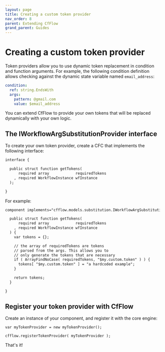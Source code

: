 ```yaml
---
layout: page
title: Creating a custom token provider
nav_order: 8
parent: Extending CfFlow
grand_parent: Guides
---
```


# Creating a custom token provider

Token providers allow you to use dynamic token replacement in condition and function arguments. For example, the following condition definition allows checking against the dynamic state variable named `email_address`:

```yml
condition:
  ref: string.EndsWith
  args:
    pattern: @gmail.com
    value: $email_address
```

You can extend CfFlow to provide your own tokens that will be replaced dynamically with your own logic.

## The IWorkflowArgSubstitutionProvider interface

To create your own token provider, create a CFC that implements the following interface:

```cfc
interface {

  public struct function getTokens( 
      required array            requiredTokens
    , required WorkflowInstance wfInstance 
  );

}
```

For example:

```cfc
component implements="cfflow.models.substitution.IWorkflowArgSubstitutionProvider" {

  public struct function getTokens( 
      required array            requiredTokens
    , required WorkflowInstance wfInstance
  ) {
    var tokens = {};

    // the array of requiredTokens are tokens
    // parsed from the args. This allows you to 
    // only generate the tokens that are necessary
    if ( ArrayFindNoCase( requiredTokens, "$my.custom.token" ) ) {
      tokens[ "$my.custom.token" ] = "a hardcoded example";
    }

    return tokens;
  }

}
```

## Register your token provider with CfFlow

Create an instance of your component, and register it with the core engine:

```
var myTokenProvider = new myTokenProvider();

cfflow.registerTokenProvider( myTokenProvider );
```

That's it!